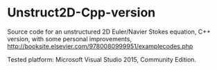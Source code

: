 # Unstruct2D-Cpp-version
Source code for an unstructured 2D Euler/Navier Stokes equation, C++ version, with some personal improvements, http://booksite.elsevier.com/9780080999951/examplecodes.php

Tested platform: Microsoft Visual Studio 2015, Community Edition.
